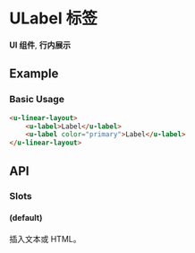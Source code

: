 <!-- 该 README.md 根据 api.yaml 和 docs/*.md 自动生成，为了方便在 GitHub 和 NPM 上查阅。如需修改，请查看源文件 -->

# ULabel 标签

**UI 组件**, **行内展示**

## Example
### Basic Usage

``` html
<u-linear-layout>
    <u-label>Label</u-label>
    <u-label color="primary">Label</u-label>
</u-linear-layout>
```

## API
### Slots

#### (default)

插入文本或 HTML。
